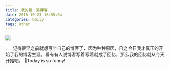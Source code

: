 ```yaml
---
title: 我的第一篇博客
date: 2018-10-23 16:55:54
categories: Daily
tags: other
---
```

![](http://source.nfwys.com/test.jpg)
 
&nbsp;&nbsp;&nbsp;&nbsp;&nbsp;&nbsp;记得很早之前就想写个自己的博客了，因为种种原因，日之今日我才真正的开始了我的博客生涯。看有有人说博客写着写着就成了回忆，那么我的回忆就从今天开始吧。
Today is so funny!
